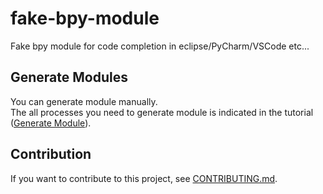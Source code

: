 # fake-bpy-module

Fake bpy module for code completion in eclipse/PyCharm/VSCode etc...


## Generate Modules

You can generate module manually.  
The all processes you need to generate module is indicated in the tutorial ([Generate Module](docs/generate_module.md)).


## Contribution

If you want to contribute to this project, see [CONTRIBUTING.md](CONTRIBUTING.md).
